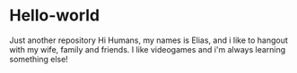 # Hello-world
Just another repository
Hi Humans, my names is Elias, and i like to hangout with my wife, family and friends. I like videogames and i'm always learning something else!
